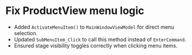 # Fix ProductView menu logic

- Added `ActivateMenuItem()` to `MainWindowViewModel` for direct menu selection.
- Updated `SubMenuItem_Click` to call this method instead of `EnterCommand`.
- Ensured stage visibility toggles correctly when clicking menu items.
